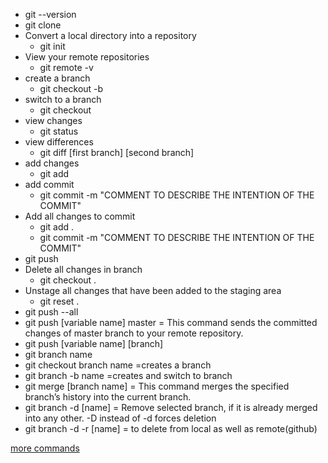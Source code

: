* git --version
* git clone <repository path>
* Convert a local directory into a repository
  * git init
* View your remote repositories
  * git remote -v
* create a branch
  * git checkout -b <name-of-branch>
* switch to a branch
  * git checkout <name of branch>
* view changes
  * git status
* view differences
  * git diff [first branch] [second branch]
* add changes
  * git add <file-name OR folder-name>
* add commit
  * git commit -m "COMMENT TO DESCRIBE THE INTENTION OF THE COMMIT"
* Add all changes to commit
  * git add .
  * git commit -m "COMMENT TO DESCRIBE THE INTENTION OF THE COMMIT"
* git push <remote> <name-of-branch>
* Delete all changes in branch
  * git checkout .
* Unstage all changes that have been added to the staging area
  * git reset .
* git push --all
* git push [variable name] master = This command sends the committed changes of master branch to your remote repository.
*  git push [variable name] [branch]
* git branch name 
* git checkout branch name =creates a branch
* git branch -b name =creates and switch to branch
* git merge [branch name] = This command merges the specified branch’s history into the current branch.
* git branch -d [name]  = Remove selected branch, if it is already merged into any other.
-D instead of -d forces deletion
* git branch -d -r [name] = to delete from local as well as remote(github)



  
[more commands](https://www.edureka.co/blog/git-commands-with-example/)
